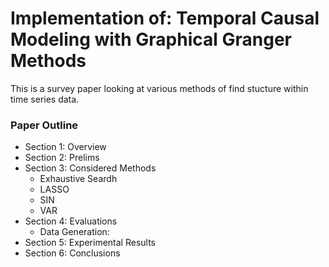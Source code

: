# Implementation of: Temporal Causal Modeling with Graphical Granger Methods

This is a survey paper looking at various methods of find stucture within time series data. 

### Paper Outline

* Section 1: Overview
* Section 2: Prelims
* Section 3: Considered Methods
    * Exhaustive Seardh
    * LASSO
    * SIN
    * VAR
* Section 4: Evaluations
    * Data Generation: 
* Section 5: Experimental Results
* Section 6: Conclusions